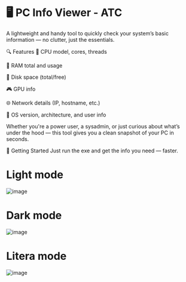 # 🖥️ PC Info Viewer - ATC
A lightweight and handy tool to quickly check your system’s basic information — no clutter, just the essentials.

🔍 Features
🧠 CPU model, cores, threads

💾 RAM total and usage

💽 Disk space (total/free)

🎮 GPU info

🌐 Network details (IP, hostname, etc.)

🧾 OS version, architecture, and user info

Whether you're a power user, a sysadmin, or just curious about what’s under the hood — this tool gives you a clean snapshot of your PC in seconds.

🚀 Getting Started
Just run the exe and get the info you need — faster. 

# Light mode
![image](https://github.com/user-attachments/assets/f8260e4b-7239-4e25-9690-17e9dddf6821)

# Dark mode
![image](https://github.com/user-attachments/assets/6165e455-f527-4053-b628-9db9a5ed4f9b)

# Litera mode
![image](https://github.com/user-attachments/assets/5d640616-6455-43d7-94c6-6281476ffb64)


